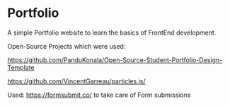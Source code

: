 # Portfolio

A simple Portfolio website to learn the basics of FrontEnd development.

Open-Source Projects which were used: 

https://github.com/PanduKonala/Open-Source-Student-Portfolio-Design-Template

https://github.com/VincentGarreau/particles.js/

Used: https://formsubmit.co/ to take care of Form submissions

